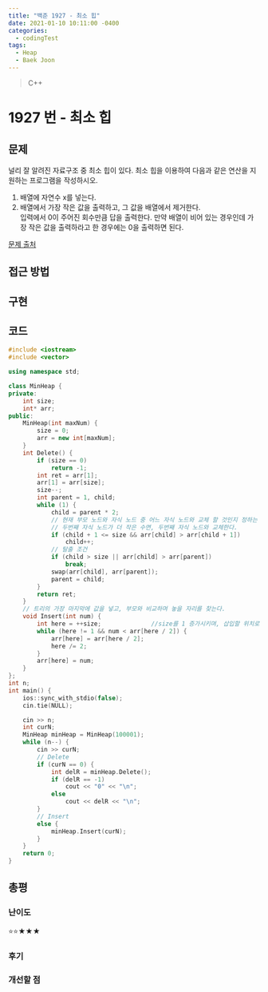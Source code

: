 ```yaml
---
title: "백준 1927 - 최소 힙"
date: 2021-01-10 10:11:00 -0400
categories: 
  - codingTest
tags:
  - Heap
  - Baek Joon
---
```


> C++

1927 번 - 최소 힙
=============
 
## 문제
널리 잘 알려진 자료구조 중 최소 힙이 있다. 최소 힙을 이용하여 다음과 같은 연산을 지원하는 프로그램을 작성하시오.  
1. 배열에 자연수 x를 넣는다.
2. 배열에서 가장 작은 값을 출력하고, 그 값을 배열에서 제거한다.  
입력에서 0이 주어진 회수만큼 답을 출력한다. 만약 배열이 비어 있는 경우인데 가장 작은 값을 출력하라고 한 경우에는 0을 출력하면 된다.  

[문제 출처](https://www.acmicpc.net/problem/1927)

## 접근 방법

## 구현

## 코드
```c++
#include <iostream>
#include <vector>

using namespace std;

class MinHeap {
private:
	int size;
	int* arr;
public:
	MinHeap(int maxNum) {
		size = 0;
		arr = new int[maxNum];
	}
	int Delete() {
		if (size == 0)
			return -1;
		int ret = arr[1];
		arr[1] = arr[size];
		size--;
		int parent = 1, child;
		while (1) {
			child = parent * 2;
			// 현재 부모 노드와 자식 노드 중 어느 자식 노드와 교체 할 것인지 정하는 조건문
			// 두번째 자식 노드가 더 작은 수면, 두번째 자식 노드와 교체한다.
			if (child + 1 <= size && arr[child] > arr[child + 1])
				child++;
			// 탈출 조건
			if (child > size || arr[child] > arr[parent])
				break;
			swap(arr[child], arr[parent]);
			parent = child;
		}
		return ret;
	}
	// 트리의 가장 마지막에 값을 넣고, 부모와 비교하며 놓을 자리를 찾는다.
	void Insert(int num) {
		int here = ++size;				//size를 1 증가시키며, 삽입할 위치로 정한다.
		while (here != 1 && num < arr[here / 2]) {
			arr[here] = arr[here / 2];
			here /= 2;
		}
		arr[here] = num;
	}
};
int n;
int main() {
	ios::sync_with_stdio(false);
	cin.tie(NULL);

	cin >> n;
	int curN;
	MinHeap minHeap = MinHeap(100001);
	while (n--) {
		cin >> curN;
		// Delete
		if (curN == 0) {
			int delR = minHeap.Delete();
			if (delR == -1)
				cout << "0" << "\n";
			else
				cout << delR << "\n";
		}
		// Insert
		else {
			minHeap.Insert(curN);
		}
	}
	return 0;
}
```
## 총평
### 난이도
⭐⭐★★★

### 후기


### 개선할 점
